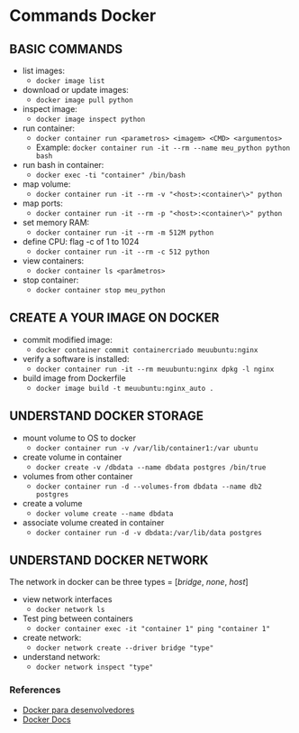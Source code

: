 
# Commands Docker

## BASIC COMMANDS

 - list images:
      -  `docker image list`
 - download or update images:
      -  `docker image pull python`
 - inspect image: 
      - `docker image inspect python`
 - run container:
      - `docker container run <parametros> <imagem> <CMD> <argumentos>`
     - Example: `docker container run -it --rm --name meu_python python bash`
- run bash in container:
     - `docker exec -ti "container" /bin/bash`
 - map volume: 
      - `docker container run -it --rm -v "<host>:<container\>" python`
 - map ports:
      -  `docker container run -it --rm -p "<host>:<container\>" python`
 - set memory RAM:
      -  `docker container run -it --rm -m 512M python`
 - define CPU: flag -c of 1 to 1024
    - `docker container run -it --rm -c 512 python`
 - view containers: 
      - `docker container ls <parâmetros>`
 - stop container:
     -  `docker container stop meu_python`


## CREATE A YOUR IMAGE ON DOCKER

 - commit modified image: 
     - `docker container commit containercriado meuubuntu:nginx`
 - verify a software is installed:
    -  `docker container run -it --rm meuubuntu:nginx dpkg -l nginx`
- build image from Dockerfile
  - `docker image build -t meuubuntu:nginx_auto .`

## UNDERSTAND DOCKER STORAGE

 - mount volume to OS to docker
    - `docker container run -v /var/lib/container1:/var ubuntu`
- create volume in container
  - `docker create -v /dbdata --name dbdata postgres /bin/true`
- volumes from other container
  - `docker container run -d --volumes-from dbdata --name db2 postgres`
- create a volume
  -  `docker volume create --name dbdata`
- associate volume  created in container
  - `docker container run -d -v dbdata:/var/lib/data postgres`

## UNDERSTAND DOCKER NETWORK

The network in docker can be three types = [*bridge*, *none*, *host*]

- view network interfaces
  - `docker network ls`
- Test ping between containers
  - `docker container exec -it "container 1" ping "container 1"`
- create network:
  - `docker network create --driver bridge "type"`
- understand network:
  - `docker network inspect "type"`


### References
 - [Docker para desenvolvedores](https://leanpub.com/dockerparadesenvolvedores)
 - [Docker Docs](https://docs.docker.com/)